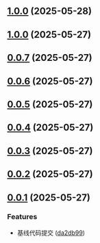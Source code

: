 ## [1.0.0](https://github.com/jcz-sudo4770/duyi/compare/v0.0.8...v1.0.0) (2025-05-28)
## [1.0.0](https://github.com/jcz-sudo4770/duyi/compare/v0.0.7...v1.0.0) (2025-05-27)
## [0.0.7](https://github.com/jcz-sudo4770/duyi/compare/v0.0.6...v0.0.7) (2025-05-27)
## [0.0.6](https://github.com/jcz-sudo4770/duyi/compare/v0.0.5...v0.0.6) (2025-05-27)
## [0.0.5](https://github.com/jcz-sudo4770/duyi/compare/v0.0.4...v0.0.5) (2025-05-27)
## [0.0.4](https://github.com/jcz-sudo4770/duyi/compare/v0.0.3...v0.0.4) (2025-05-27)
## [0.0.3](https://github.com/jcz-sudo4770/duyi/compare/v0.0.2...v0.0.3) (2025-05-27)
## [0.0.2](https://github.com/jcz-sudo4770/duyi/compare/v0.0.1...v0.0.2) (2025-05-27)
## [0.0.1](https://github.com/jcz-sudo4770/duyi/compare/da2db998a32f5d83cc8d51a267597984611334ac...v0.0.1) (2025-05-27)

### Features

* 基线代码提交 ([da2db99](https://github.com/jcz-sudo4770/duyi/commit/da2db998a32f5d83cc8d51a267597984611334ac))
